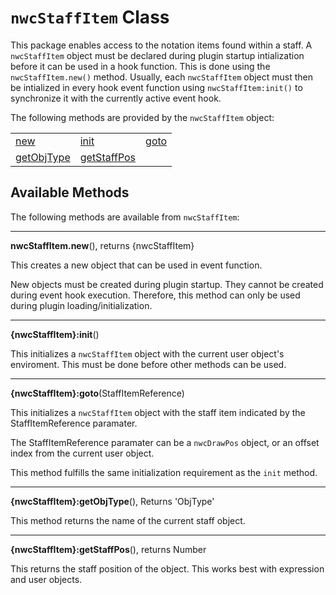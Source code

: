 # `nwcStaffItem` Class
This package enables access to the notation items found within a staff. A `nwcStaffItem` object must be declared during plugin startup intialization before it can be used in a hook function.
This is done using the `nwcStaffItem.new()` method. Usually, each `nwcStaffItem` object must then be intialized in every hook event function using `nwcStaffItem:init()` to synchronize it with the currently 
active event hook.

The following methods are provided by the `nwcStaffItem` object:

<table>
<tr>
<td><a href="#new">new</a></td>
<td><a href="#init">init</a></td>
<td><a href="#locate">goto</a></td>
</tr><tr>
<td><a href="#getObjType">getObjType</a></td>
<td><a href="#getStaffPos">getStaffPos</a></td>
</tr>
</table>


## Available Methods

The following methods are available from `nwcStaffItem`:

------------------
<a name="new"></a>
**nwcStaffItem.new**(), returns {nwcStaffItem}

This creates a new object that can be used in event function.

New objects must be created during plugin startup. They cannot be created during event hook execution. Therefore, this method can only be used during plugin loading/initialization.


------------------
<a name="init"></a>
**{nwcStaffItem}:init**()

This initializes a `nwcStaffItem` object with the current user object's enviroment. This must be done before other methods can be used.


------------------
<a name="goto"></a>
**{nwcStaffItem}:goto**(StaffItemReference)

This initializes a `nwcStaffItem` object with the staff item indicated by the StaffItemReference paramater.

The StaffItemReference paramater can be a `nwcDrawPos` object, or an offset index from the current user object.

This method fulfills the same initialization requirement as the `init` method.


---------------------------------
<a name="getObjType"></a>
**{nwcStaffItem}:getObjType**(), Returns 'ObjType'

This method returns the name of the current staff object.


------------------
<a name="getStaffPos"></a>
**{nwcStaffItem}:getStaffPos**(), returns Number

This returns the staff position of the object. This works best with expression and user objects.
